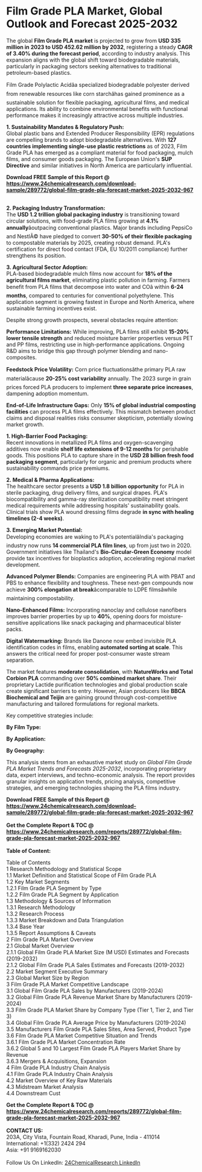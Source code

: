 <h1>Film Grade PLA Market, Global Outlook and Forecast 2025-2032</h1><p>The global <strong>Film Grade PLA market</strong> is projected to grow from <strong>USD 335 million in 2023 to USD 452.62 million by 2032</strong>, registering a steady <strong>CAGR of 3.40% during the forecast period</strong>, according to industry analysis. This expansion aligns with the global shift toward biodegradable materials, particularly in packaging sectors seeking alternatives to traditional petroleum-based plastics.</p><p>Film Grade Polylactic Acidâa specialized biodegradable polyester derived from renewable resources like corn starchâhas gained prominence as a sustainable solution for flexible packaging, agricultural films, and medical applications. Its ability to combine environmental benefits with functional performance makes it increasingly attractive across multiple industries.</p><p><strong>1. Sustainability Mandates &amp; Regulatory Push:</strong><br>
Global plastic bans and Extended Producer Responsibility (EPR) regulations are compelling brands to adopt biodegradable alternatives. With <strong>127 countries implementing single-use plastic restrictions</strong> as of 2023, Film Grade PLA has emerged as a compliant material for food packaging, mulch films, and consumer goods packaging. The European Union's <strong>SUP Directive</strong> and similar initiatives in North America are particularly influential.</p><div><b>Download FREE Sample of this Report @ 
            <a href="https://www.24chemicalresearch.com/download-sample/289772/global-film-grade-pla-forecast-market-2025-2032-967">
            https://www.24chemicalresearch.com/download-sample/289772/global-film-grade-pla-forecast-market-2025-2032-967</a></b></div><br><p><strong>2. Packaging Industry Transformation:</strong><br>
The <strong>USD 1.2 trillion global packaging industry</strong> is transitioning toward circular solutions, with food-grade PLA films growing at <strong>4.1% annually</strong>âoutpacing conventional plastics. Major brands including PepsiCo and NestlÃ© have pledged to convert <strong>30-50% of their flexible packaging</strong> to compostable materials by 2025, creating robust demand. PLA's certification for direct food contact (FDA, EU 10/2011 compliance) further strengthens its position.</p><p><strong>3. Agricultural Sector Adoption:</strong><br>
PLA-based biodegradable mulch films now account for <strong>18% of the agricultural films market</strong>, eliminating plastic pollution in farming. Farmers benefit from PLA films that decompose into water and COâ within <strong>6-24 months</strong>, compared to centuries for conventional polyethylene. This application segment is growing fastest in Europe and North America, where sustainable farming incentives exist.</p><p>Despite strong growth prospects, several obstacles require attention:</p><p><strong>Performance Limitations:</strong> While improving, PLA films still exhibit <strong>15-20% lower tensile strength</strong> and reduced moisture barrier properties versus PET and PP films, restricting use in high-performance applications. Ongoing R&amp;D aims to bridge this gap through polymer blending and nano-composites.</p><p><strong>Feedstock Price Volatility:</strong> Corn price fluctuationsâthe primary PLA raw materialâcause <strong>20-25% cost variability</strong> annually. The 2023 surge in grain prices forced PLA producers to implement <strong>three separate price increases</strong>, dampening adoption momentum.</p><p><strong>End-of-Life Infrastructure Gaps:</strong> Only <strong>15% of global industrial composting facilities</strong> can process PLA films effectively. This mismatch between product claims and disposal realities risks consumer skepticism, potentially slowing market growth.</p><p><strong>1. High-Barrier Food Packaging:</strong><br>
Recent innovations in metallized PLA films and oxygen-scavenging additives now enable <strong>shelf life extensions of 9-12 months</strong> for perishable goods. This positions PLA to capture share in the <strong>USD 28 billion fresh food packaging segment</strong>, particularly for organic and premium products where sustainability commands price premiums.</p><p><strong>2. Medical &amp; Pharma Applications:</strong><br>
The healthcare sector presents a <strong>USD 1.8 billion opportunity</strong> for PLA in sterile packaging, drug delivery films, and surgical drapes. PLA's biocompatibility and gamma-ray sterilization compatibility meet stringent medical requirements while addressing hospitals' sustainability goals. Clinical trials show PLA wound dressing films degrade <strong>in sync with healing timelines (2-4 weeks)</strong>.</p><p><strong>3. Emerging Market Potential:</strong><br>
Developing economies are waking to PLA's potentialâIndia's packaging industry now runs <strong>14 commercial PLA film lines</strong>, up from just two in 2020. Government initiatives like Thailand's <strong>Bio-Circular-Green Economy</strong> model provide tax incentives for bioplastics adoption, accelerating regional market development.</p><p><strong>Advanced Polymer Blends:</strong> Companies are engineering PLA with PBAT and PBS to enhance flexibility and toughness. These next-gen compounds now achieve <strong>300% elongation at break</strong>âcomparable to LDPE filmsâwhile maintaining compostability.</p><p><strong>Nano-Enhanced Films:</strong> Incorporating nanoclay and cellulose nanofibers improves barrier properties by up to <strong>40%</strong>, opening doors for moisture-sensitive applications like snack packaging and pharmaceutical blister packs.</p><p><strong>Digital Watermarking:</strong> Brands like Danone now embed invisible PLA identification codes in films, enabling <strong>automated sorting at scale</strong>. This answers the critical need for proper post-consumer waste stream separation.</p><p>The market features <strong>moderate consolidation</strong>, with <strong>NatureWorks and Total Corbion PLA</strong> commanding over <strong>50% combined market share</strong>. Their proprietary Lactide purification technologies and global production scale create significant barriers to entry. However, Asian producers like <strong>BBCA Biochemical and Teijin</strong> are gaining ground through cost-competitive manufacturing and tailored formulations for regional markets.</p><p>Key competitive strategies include:</p><p><strong>By Film Type:</strong></p><p><strong>By Application:</strong></p><p><strong>By Geography:</strong></p><p>This analysis stems from an exhaustive market study on <em>Global Film Grade PLA Market Trends and Forecasts 2025-2032</em>, incorporating proprietary data, expert interviews, and techno-economic analysis. The report provides granular insights on application trends, pricing analysis, competitive strategies, and emerging technologies shaping the PLA films industry.</p><div><b>Download FREE Sample of this Report @ 
            <a href="https://www.24chemicalresearch.com/download-sample/289772/global-film-grade-pla-forecast-market-2025-2032-967">
            https://www.24chemicalresearch.com/download-sample/289772/global-film-grade-pla-forecast-market-2025-2032-967</a></b></div><br><div><b>Get the Complete Report & TOC @ 
            <a href="https://www.24chemicalresearch.com/reports/289772/global-film-grade-pla-forecast-market-2025-2032-967">
            https://www.24chemicalresearch.com/reports/289772/global-film-grade-pla-forecast-market-2025-2032-967</a></b></div><br>
            <b>Table of Content:</b><p>Table of Contents<br />
1 Research Methodology and Statistical Scope<br />
1.1 Market Definition and Statistical Scope of Film Grade PLA<br />
1.2 Key Market Segments<br />
1.2.1 Film Grade PLA Segment by Type<br />
1.2.2 Film Grade PLA Segment by Application<br />
1.3 Methodology & Sources of Information<br />
1.3.1 Research Methodology<br />
1.3.2 Research Process<br />
1.3.3 Market Breakdown and Data Triangulation<br />
1.3.4 Base Year<br />
1.3.5 Report Assumptions & Caveats<br />
2 Film Grade PLA Market Overview<br />
2.1 Global Market Overview<br />
2.1.1 Global Film Grade PLA Market Size (M USD) Estimates and Forecasts (2019-2032)<br />
2.1.2 Global Film Grade PLA Sales Estimates and Forecasts (2019-2032)<br />
2.2 Market Segment Executive Summary<br />
2.3 Global Market Size by Region<br />
3 Film Grade PLA Market Competitive Landscape<br />
3.1 Global Film Grade PLA Sales by Manufacturers (2019-2024)<br />
3.2 Global Film Grade PLA Revenue Market Share by Manufacturers (2019-2024)<br />
3.3 Film Grade PLA Market Share by Company Type (Tier 1, Tier 2, and Tier 3)<br />
3.4 Global Film Grade PLA Average Price by Manufacturers (2019-2024)<br />
3.5 Manufacturers Film Grade PLA Sales Sites, Area Served, Product Type<br />
3.6 Film Grade PLA Market Competitive Situation and Trends<br />
3.6.1 Film Grade PLA Market Concentration Rate<br />
3.6.2 Global 5 and 10 Largest Film Grade PLA Players Market Share by Revenue<br />
3.6.3 Mergers & Acquisitions, Expansion<br />
4 Film Grade PLA Industry Chain Analysis<br />
4.1 Film Grade PLA Industry Chain Analysis<br />
4.2 Market Overview of Key Raw Materials<br />
4.3 Midstream Market Analysis<br />
4.4 Downstream Cust</p><div><b>Get the Complete Report & TOC @ 
            <a href="https://www.24chemicalresearch.com/reports/289772/global-film-grade-pla-forecast-market-2025-2032-967">
            https://www.24chemicalresearch.com/reports/289772/global-film-grade-pla-forecast-market-2025-2032-967</a></b></div><br><b>CONTACT US:</b><br>
            203A, City Vista, Fountain Road, Kharadi, Pune, India - 411014<br>
            International: +1(332) 2424 294<br>
            Asia: +91 9169162030 <br><br>
            Follow Us On LinkedIn: <a href="https://www.linkedin.com/company/24chemicalresearch/">24ChemicalResearch LinkedIn</a>
